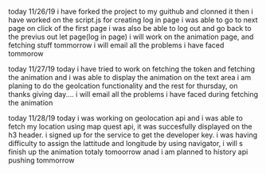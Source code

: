 today 11/26/19
i have forked the project to my guithub and clonned it
then i have worked on the script.js for creating log in page
i was able to go to next page on click of the first page
i was also be able to log out and go back to the previus out let page(log in page)
i will work on the animation page, and fetching stuff tommorrow
i will email all the problems i have faced tommorow

today 11/27/19
today i have tried to work on fetching the token and fetching the 
animation and i was able to display the animation on the text area
i am planing to do the geolcation functionality and the rest for thursday, on thanks giving day....
i will email all the problems i have faced during fetching the animation

today 11/28/19
today i was working on geolocation api and i was able to fetch my location using map quest api, it was succesfully displayed on the h3 header. i signed up for the service to get the developer key. i was having difficulty to assign the lattitude and longitude by using navigator, i will s finish up the animation totaly tomoorrow anad i am planned to history api pushing tommorrow